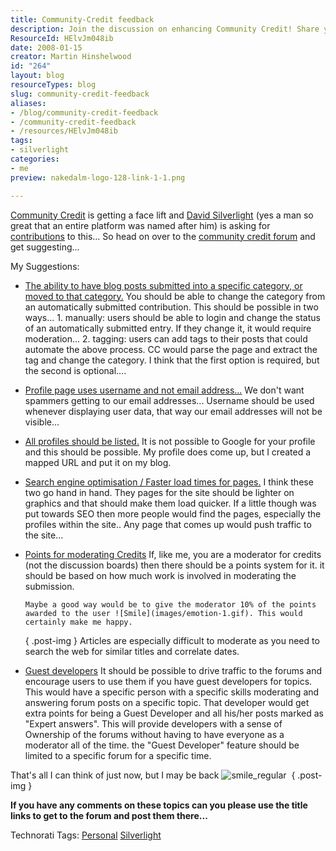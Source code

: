 ```yaml
---
title: Community-Credit feedback
description: Join the discussion on enhancing Community Credit! Share your feedback and suggestions to improve features and user experience in this vibrant forum.
ResourceId: HElvJm048ib
date: 2008-01-15
creator: Martin Hinshelwood
id: "264"
layout: blog
resourceTypes: blog
slug: community-credit-feedback
aliases:
- /blog/community-credit-feedback
- /community-credit-feedback
- /resources/HElvJm048ib
tags:
- silverlight
categories:
- me
preview: nakedalm-logo-128-link-1-1.png

---
```

[Community Credit](http://www.community-credit.com) is getting a face lift and [David Silverlight](http://www.community-credit.com/cs/blogs/default.aspx) (yes a man so great that an entire platform was named after him) is asking for [contributions](http://www.community-credit.com/cs/forums/107/ShowForum.aspx) to this... So head on over to the [community credit forum](http://www.community-credit.com/cs/forums/107/ShowForum.aspx) and get suggesting...

My Suggestions:

- [The ability to have blog posts submitted into a specific category, or moved to that category.](http://www.community-credit.com/cs/forums/4315/ShowThread.aspx#4315)
  You should be able to change the category from an automatically submitted contribution.
  This should be possible in two ways...
  1\. manually: users should be able to login and change the status of an automatically submitted entry. If they change it, it would require moderation...
  2\. tagging: users can add tags to their posts that could automate the above process. CC would parse the page and extract the tag and change the category.
  I think that the first option is required, but the second is optional....
- [Profile page uses username and not email address...](http://www.community-credit.com/cs/forums/4316/ShowThread.aspx#4316)
  We don't want spammers getting to our email addresses...
  Username should be used whenever displaying user data, that way our email addresses will not be visible...
- [All profiles should be listed.](http://www.community-credit.com/cs/forums/4318/ShowThread.aspx#4318)
  It is not possible to Google for your profile and this should be possible. My profile does come up, but I created a mapped URL and put it on my blog.
- [Search engine optimisation / Faster load times for pages.](http://www.community-credit.com/cs/forums/4319/ShowThread.aspx#4319)
  I think these two go hand in hand. They pages for the site should be lighter on graphics and that should make them load quicker. If a little though was put towards SEO then more people would find the pages, especially the profiles within the site.. Any page that comes up would push traffic to the site...
- [Points for moderating Credits](http://www.community-credit.com/cs/forums/4320/ShowThread.aspx#4320)
  If, like me, you are a moderator for credits (not the discussion boards) then there should be a points system for it. it should be based on how much work is involved in moderating the submission.

      Maybe a good way would be to give the moderator 10% of the points awarded to the user ![Smile](images/emotion-1.gif). This would certainly make me happy.

  { .post-img }
  Articles are especially difficult to moderate as you need to search the web for similar titles and correlate dates.

- [Guest developers](http://www.community-credit.com/cs/forums/4321/ShowThread.aspx#4321)
  It should be possible to drive traffic to the forums and encourage users to use them if you have guest developers for topics.
  This would have a specific person with a specific skills moderating and answering forum posts on a specific topic. That developer would get extra points for being a Guest Developer and all his/her posts marked as "Expert answers".
  This will provide developers with a sense of Ownership of the forums without having to have everyone as a moderator all of the time. the "Guest Developer" feature should be limited to a specific forum for a specific time.

That's all I can think of just now, but I may be back ![smile_regular](images/smile_regular-2-2.gif) 
{ .post-img }

**If you have any comments on these topics can you please use the title links to get to the forum and post them there...**

Technorati Tags: [Personal](http://technorati.com/tags/Personal) [Silverlight](http://technorati.com/tags/Silverlight)
